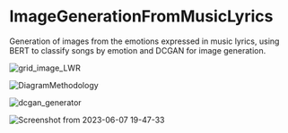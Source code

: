 # ImageGenerationFromMusicLyrics
Generation of images from the emotions expressed in music lyrics, using BERT to classify songs by emotion and DCGAN for image generation. 


![grid_image_LWR](https://github.com/andresbasilea/ImageGenerationFromMusicLyrics/assets/44657870/9647162c-6c09-40e1-868e-9cf1ce897b36)


![DiagramMethodology](https://github.com/andresbasilea/ImageGenerationFromMusicLyrics/assets/44657870/a1b676fe-135a-4575-9190-d807e8a9df5e)


![dcgan_generator](https://github.com/andresbasilea/ImageGenerationFromMusicLyrics/assets/44657870/e2c3c6ee-cfb2-4924-8930-91d1e7e8d9e6)


![Screenshot from 2023-06-07 19-47-33](https://github.com/andresbasilea/ImageGenerationFromMusicLyrics/assets/44657870/bcaff773-85cd-4e0b-ab87-47d107858deb)
